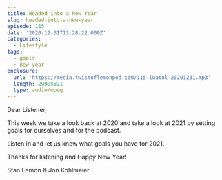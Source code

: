 ```yaml
---
title: Headed into a New Year
slug: headed-into-a-new-year
episode: 115
date: '2020-12-31T13:28:22.000Z'
categories:
  - Lifestyle
tags:
  - goals
  - new year
enclosure:
  url: 'https://media.twistoflemonpod.com/115-lwatol-20201231.mp3'
  length: 29905821
  type: audio/mpeg
---
```


Dear Listener,

This week we take a look back at 2020 and take a look at 2021 by setting goals for ourselves and for the podcast.

Listen in and let us know what goals you have for 2021.

Thanks for listening and Happy New Year!

Stan Lemon & Jon Kohlmeier
